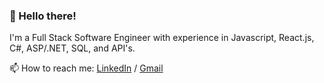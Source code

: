 ### 👋 Hello there!

<p>I'm a Full Stack Software Engineer with experience in Javascript, React.js, C#, ASP/.NET, SQL, and API's.</p>

📫 How to reach me: [LinkedIn](https://www.linkedin.com/in/travis-lindsey) / [Gmail](mailto:travislindseydev@gmail.com)

<!---
travislindseym/travislindseym is a ✨ special ✨ repository because its `README.md` (this file) appears on your GitHub profile.
You can click the Preview link to take a look at your changes.
--->
